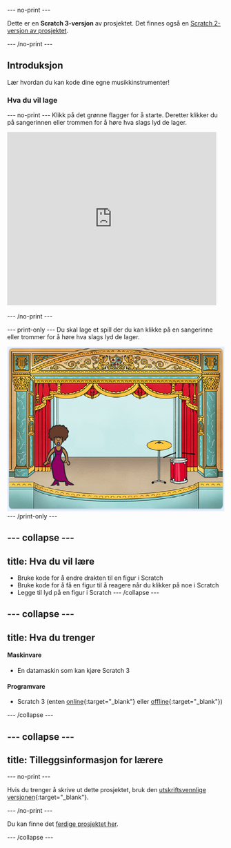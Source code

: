 --- no-print ---

Dette er en **Scratch 3-versjon** av prosjektet. Det finnes også en [Scratch 2-versjon av prosjektet](https://projects.raspberrypi.org/no-NO/projects/rock-band-scratch2).

--- /no-print ---

## Introduksjon

Lær hvordan du kan kode dine egne musikkinstrumenter!

### Hva du vil lage

--- no-print --- Klikk på det grønne flagger for å starte. Deretter klikker du på sangerinnen eller trommen for å høre hva slags lyd de lager.

<div class="scratch-preview">
  <iframe allowtransparency="true" width="485" height="402" src="https://scratch.mit.edu/projects/embed/276872220/?autostart=false" frameborder="0" scrolling="no"></iframe>
</div>

--- /no-print ---

--- print-only --- Du skal lage et spill der du kan klikke på en sangerinne eller trommer for å høre hva slags lyd de lager.

![skjermbilde av spillet](images/demo.png) --- /print-only ---

--- collapse ---
---
title: Hva du vil lære
---

+ Bruke kode for å endre drakten til en figur i Scratch
+ Bruke kode for å få en figur til å reagere når du klikker på noe i Scratch
+ Legge til lyd på en figur i Scratch --- /collapse ---

--- collapse ---
---
title: Hva du trenger
---

#### Maskinvare

+ En datamaskin som kan kjøre Scratch 3

#### Programvare

+ Scratch 3 (enten [online](http://rpf.io/scratchon){:target="_blank"} eller [offline](http://rpf.io/scratchoff){:target="_blank"})

--- /collapse ---

--- collapse ---
---
title: Tilleggsinformasjon for lærere
---

--- no-print ---

Hvis du trenger å skrive ut dette prosjektet, bruk den [utskriftsvennlige versjonen](https://projects.raspberrypi.org/no-NO/projects/rock-band/print){:target="_blank"}.

--- /no-print ---

Du kan finne det [ferdige prosjektet her](http://rpf.io/p/no-NO/rock-band-get).

--- /collapse ---